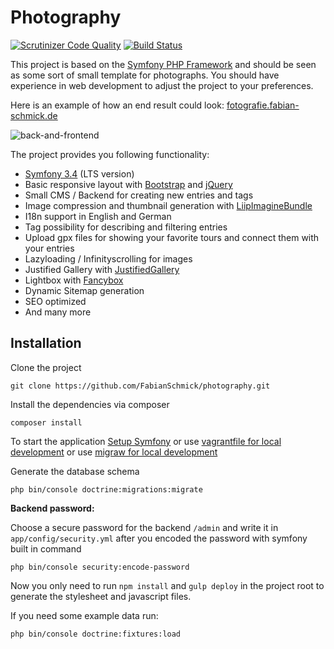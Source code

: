 Photography
===========

[![Scrutinizer Code Quality](https://scrutinizer-ci.com/g/FabianSchmick/photography/badges/quality-score.png?b=master)](https://scrutinizer-ci.com/g/FabianSchmick/photography/?branch=master) [![Build Status](https://scrutinizer-ci.com/g/FabianSchmick/photography/badges/build.png?b=master)](https://scrutinizer-ci.com/g/FabianSchmick/photography/build-status/master)

This project is based on the [Symfony PHP Framework](http://symfony.com/) and should be seen as some sort of small template for photographs.
You should have experience in web development to adjust the project to your preferences.

Here is an example of how an end result could look: [fotografie.fabian-schmick.de](http://fotografie.fabian-schmick.de)

![back-and-frontend](./github/example.gif "Back- and Frontend view")

The project provides you following functionality:
- [Symfony 3.4](https://symfony.com/) (LTS version) 
- Basic responsive layout with [Bootstrap](https://getbootstrap.com/) and [jQuery](https://jquery.com/)
- Small CMS / Backend for creating new entries and tags
- Image compression and thumbnail generation with [LiipImagineBundle](https://github.com/liip/LiipImagineBundle)
- I18n support in English and German
- Tag possibility for describing and filtering entries
- Upload gpx files for showing your favorite tours and connect them with your entries
- Lazyloading / Infinityscrolling for images
- Justified Gallery with [JustifiedGallery](http://miromannino.github.io/Justified-Gallery/)
- Lightbox with [Fancybox](http://fancyapps.com/fancybox/3/)
- Dynamic Sitemap generation
- SEO optimized
- And many more 


## Installation

Clone the project
```
git clone https://github.com/FabianSchmick/photography.git
```

Install the dependencies via composer
```
composer install
```

To start the application [Setup Symfony](https://symfony.com/doc/3.4/setup.html#running-the-symfony-application) or use [vagrantfile for local development](https://github.com/FabianSchmick/vagrant_skeleton/blob/master/README.md) or use [migraw for local development](https://github.com/marcharding/migraw)

Generate the database schema
```
php bin/console doctrine:migrations:migrate
```

**Backend password:**

Choose a secure password for the backend `/admin` and write it in `app/config/security.yml`
after you encoded the password with symfony built in command
```
php bin/console security:encode-password
```

Now you only need to run `npm install` and `gulp deploy` in the project root to generate the stylesheet and javascript files.

If you need some example data run:
```
php bin/console doctrine:fixtures:load
```
